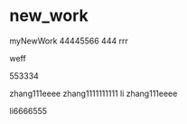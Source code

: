 # new_work
myNewWork
44445566
444
rrr


weff 




553334

zhang111eeee
   zhang1111111111
li
zhang111eeee


li6666555
